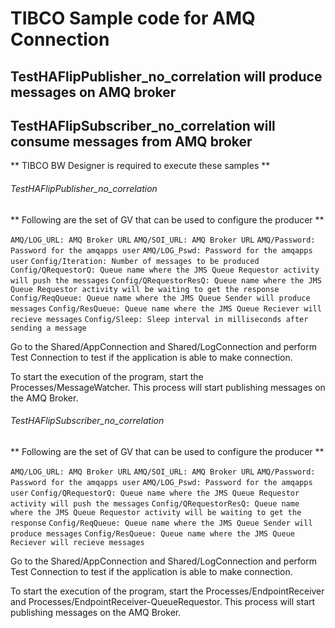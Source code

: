 # TIBCO Sample code for AMQ Connection
## TestHAFlipPublisher_no_correlation will produce messages on AMQ broker
## TestHAFlipSubscriber_no_correlation will consume messages from AMQ broker

** TIBCO BW Designer is required to execute these samples **

###### TestHAFlipPublisher_no_correlation

** Following are the set of GV that can be used to configure the producer **

`AMQ/LOG_URL: AMQ Broker URL`
`AMQ/SOI_URL: AMQ Broker URL`
`AMQ/Password: Password for the amqapps user`
`AMQ/LOG_Pswd: Password for the amqapps user`
`Config/Iteration: Number of messages to be produced`
`Config/QRequestorQ: Queue name where the JMS Queue Requestor activity will push the messages`
`Config/QRequestorResQ: Queue name where the JMS Queue Requestor activity will be waiting to get the response`
`Config/ReqQueue: Queue name where the JMS Queue Sender will produce messages`
`Config/ResQueue: Queue name where the JMS Queue Reciever will recieve messages`
`Config/Sleep: Sleep interval in milliseconds after sending a message`

Go to the Shared/AppConnection and Shared/LogConnection and perform Test Connection to test if the application is able to make connection.

To start the execution of the program, start the Processes/MessageWatcher. This process will start publishing messages on the AMQ Broker.

###### TestHAFlipSubscriber_no_correlation

** Following are the set of GV that can be used to configure the producer **

`AMQ/LOG_URL: AMQ Broker URL`
`AMQ/SOI_URL: AMQ Broker URL`
`AMQ/Password: Password for the amqapps user`
`AMQ/LOG_Pswd: Password for the amqapps user`
`Config/QRequestorQ: Queue name where the JMS Queue Requestor activity will push the messages`
`Config/QRequestorResQ: Queue name where the JMS Queue Requestor activity will be waiting to get the response`
`Config/ReqQueue: Queue name where the JMS Queue Sender will produce messages`
`Config/ResQueue: Queue name where the JMS Queue Reciever will recieve messages`

Go to the Shared/AppConnection and Shared/LogConnection and perform Test Connection to test if the application is able to make connection.

To start the execution of the program, start the Processes/EndpointReceiver and Processes/EndpointReceiver-QueueRequestor. This process will start publishing messages on the AMQ Broker.
